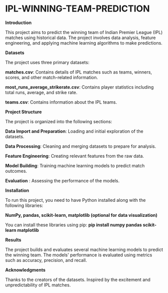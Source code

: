 # IPL-WINNING-TEAM-PREDICTION
**Introduction**

This project aims to predict the winning team of Indian Premier League (IPL) matches using historical data. The project involves data analysis, feature engineering, and applying machine learning algorithms to make predictions.

**Datasets**

The project uses three primary datasets:

**matches.csv**: Contains details of IPL matches such as teams, winners, scores, and other match-related information.

**most_runs_average_strikerate.csv**: Contains player statistics including total runs, average, and strike rate.

**teams.csv**: Contains information about the IPL teams.

**Project Structure**

The project is organized into the following sections:

**Data Import and Preparation**: Loading and initial exploration of the datasets.

**Data Processing**: Cleaning and merging datasets to prepare for analysis.

**Feature Engineering**: Creating relevant features from the raw data.

**Model Building**: Training machine learning models to predict match outcomes.

**Evaluation** : Assessing the performance of the models.

**Installation**

To run this project, you need to have Python installed along with the following libraries:

**NumPy, 
pandas, 
scikit-learn, 
matplotlib (optional for data visualization)**

You can install these libraries using pip:
**pip install numpy pandas scikit-learn matplotlib**

**Results**

The project builds and evaluates several machine learning models to predict the winning team. The models' performance is evaluated using metrics such as accuracy, precision, and recall.

**Acknowledgments**

Thanks to the creators of the datasets.
Inspired by the excitement and unpredictability of IPL matches.
